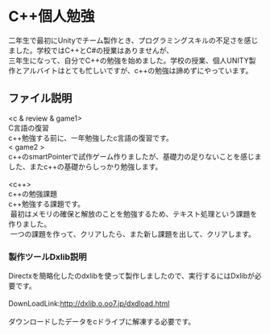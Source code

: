 # C++個人勉強

二年生で最初にUnityでチーム製作とき、プログラミングスキルの不足さを感じました。学校ではC++とC#の授業はありませんが、<br>
三年生になって、自分でC++の勉強を始めました。学校の授業、個人UNITY製作とアルバイトはとても忙しいですが、c++の勉強は諦めずにやっています。<br>

## ファイル説明
<c & review & game1> <br>
  C言語の復習<br>
  c++勉強する前に、一年勉強したc言語の復習です。<br>
< game2 ><br>
  c++のsmartPointerで試作ゲーム作りましたが、基礎力の足りないことを感じました、またc++の基礎からしっかり勉強します。<br>
  <br>
<c++> <br>
  c++の勉強課題<br>
  c++勉強する課題です。<br>
  最初はメモリの確保と解放のことを勉強するため、テキスト処理という課題を作りました。<br>
  一つの課題を作って、クリアしたら、また新し課題を出して、クリアします。<br>
  
### 製作ツールDxlib説明
Directxを簡略化したのdxlibを使って製作しましたので、実行するにはDxlibが必要です。<br>
<br>
DownLoadLink:http://dxlib.o.oo7.jp/dxdload.html<br>
<br>
ダウンロードしたデータをcドライブに解凍する必要です。<br>
